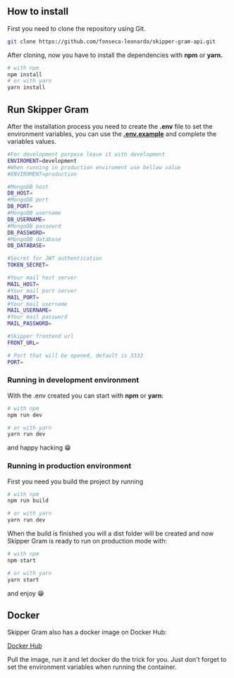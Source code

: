 ## How to install

First you need to clone the repository using Git.

```bash
git clone https://github.com/fonseca-leonardo/skipper-gram-api.git
```

After cloning, now you have to install the dependencies with **npm** or **yarn.**

```bash
# with npm
npm install
# or with yarn
yarn install
```

## Run Skipper Gram

After the installation process you need to create the **.env** file to set the environment variables, you can use the **[.env.example](https://github.com/fonseca-leonardo/skipper-gram-frontend/blob/master/.env.example)** and complete the variables values.

```bash
#For development purpose leave it with development
ENVIROMENT=development
#When running in production enviroment use bellow value
#ENVIROMENT=production

#MongoDB host
DB_HOST=
#MongoDB port
DB_PORT=
#MongoDB username
DB_USERNAME=
#MongoDB passowrd
DB_PASSWORD=
#MongoDB database
DB_DATABASE=

#Secret for JWT authentication
TOKEN_SECRET=

#Your mail host server
MAIL_HOST=
#Your mail port server
MAIL_PORT=
#Your mail username
MAIL_USERNAME=
#Your mail password
MAIL_PASSWORD=

#Skipper frontend url
FRONT_URL=

# Port that will be opened, default is 3333
PORT=
```

### Running in development environment

With the .env created you can start with **npm** or **yarn**:

```bash
# with npm
npm run dev

# or with yarn
yarn run dev
```

and happy hacking 😁

### Running in production environment

First you need you build the project by running

```bash
# with npm
npm run build

# or with yarn
yarn run dev
```

When the build is finished you will a dist folder will be created and now Skipper Gram is ready to run on production mode with:

```bash
# with npm
npm start

# or with yarn
yarn start
```

and enjoy 😁

## Docker

Skipper Gram also has a docker image on Docker Hub:

[Docker Hub](https://hub.docker.com/r/leonardof45/skipper-gram-api)

Pull the image, run it and let docker do the trick for you. Just don't forget to set the environment variables when running the container.
